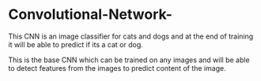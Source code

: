 # Convolutional-Network-

This CNN is an image classifier for cats and dogs and at the end of training it will be able to predict if its a cat or dog.

This is the base CNN which can be trained on any images and will be able to detect features from the images to predict content of the image.
